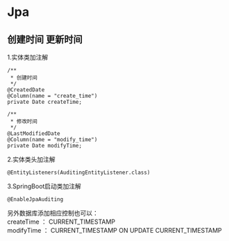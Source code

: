 # Jpa

## 创建时间 更新时间

1.实体类加注解

```
/**
 * 创建时间
 */
@CreatedDate
@Column(name = "create_time")
private Date createTime;

/**
 * 修改时间
 */
@LastModifiedDate
@Column(name = "modify_time")
private Date modifyTime;

```

2.实体类头加注解

```
@EntityListeners(AuditingEntityListener.class)

```

3.SpringBoot启动类加注解

```
@EnableJpaAuditing

```

另外数据库添加相应控制也可以：  
createTime ： CURRENT_TIMESTAMP  
modifyTime ： CURRENT\_TIMESTAMP ON UPDATE CURRENT\_TIMESTAMP

